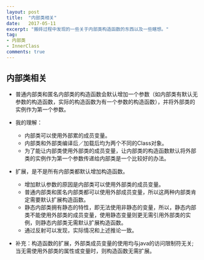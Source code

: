 ```yaml
---
layout: post
title:  "内部类相关"
date:   2017-05-11
excerpt: "搬砖过程中发现的一些关于内部类构造函数的东西以及一些瞎想。"
tag:
- 内部类
- InnerClass
comments: true
---
```


## 内部类相关

* 普通内部类和匿名内部类的构造函数会默认增加一个参数（如内部类有默认无参数的构造函数，实际的构造函数为有一个参数的构造函数），并将外部类的实例作为第一个参数。

* 我的理解：
  * 内部类可以使用外部累的成员变量。
  * 内部类和外部类编译后／加载后均为两个不同的Class对象。
  * 为了能让内部类使用外部类的成员变量，让内部类的构造函数默认将外部类的实例作为第一个参数传递给内部类是一个比较好的办法。

* 扩展，是不是所有内部类都默认增加构造函数。
  * 增加默认参数的原因是内部类可以使用外部类的成员变量。
  * 普通内部类和匿名内部类都可以使用外部成员变量，所以这两种内部类肯定需要默认扩展构造函数。
  * 静态内部类拥有静态的特性，即无法使用非静态的变量，所以，静态内部类不能使用外部类的成员变量，使用静态变量则更无需引用外部类的实例，则静态内部类无需默认扩展构造函数。
  * 通过反射可以发现，实际情况和上述推论一致。

* 补充：构造函数的扩展，外部类成员变量的使用均与java的访问限制符无关; 当无需使用外部类的属性或变量时，则构造函数无需扩展。